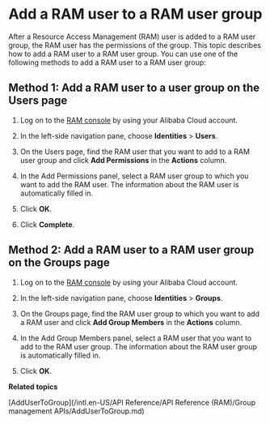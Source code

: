 # Add a RAM user to a RAM user group

After a Resource Access Management \(RAM\) user is added to a RAM user group, the RAM user has the permissions of the group. This topic describes how to add a RAM user to a RAM user group. You can use one of the following methods to add a RAM user to a RAM user group:

## Method 1: Add a RAM user to a user group on the Users page

1.  Log on to the [RAM console](https://ram.console.aliyun.com/) by using your Alibaba Cloud account.

2.  In the left-side navigation pane, choose **Identities** \> **Users**.

3.  On the Users page, find the RAM user that you want to add to a RAM user group and click **Add Permissions** in the **Actions** column.

4.  In the Add Permissions panel, select a RAM user group to which you want to add the RAM user. The information about the RAM user is automatically filled in.

5.  Click **OK**.

6.  Click **Complete**.


## Method 2: Add a RAM user to a RAM user group on the Groups page

1.  Log on to the [RAM console](https://ram.console.aliyun.com/) by using your Alibaba Cloud account.

2.  In the left-side navigation pane, choose **Identities** \> **Groups**.

3.  On the Groups page, find the RAM user group to which you want to add a RAM user and click **Add Group Members** in the **Actions** column.

4.  In the Add Group Members panel, select a RAM user that you want to add to the RAM user group. The information about the RAM user group is automatically filled in.

5.  Click **OK**.


**Related topics**  


[AddUserToGroup](/intl.en-US/API Reference/API Reference (RAM)/Group management APIs/AddUserToGroup.md)

